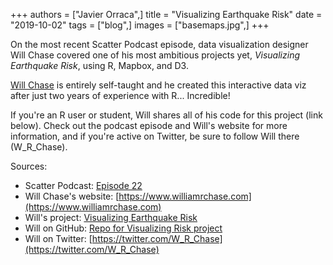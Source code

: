 +++
authors = ["Javier Orraca",]
title = "Visualizing Earthquake Risk"
date = "2019-10-02"
tags = ["blog",]
images = ["basemaps.jpg",]
+++

On the most recent Scatter Podcast episode, data visualization designer Will Chase covered one of his most ambitious projects yet, _Visualizing Earthquake Risk_, using R, Mapbox, and D3.
<!--more-->
[Will Chase](https://www.williamrchase.com) is entirely self-taught and he created this interactive data viz after just two years of experience with R... Incredible!

If you're an R user or student, Will shares all of his code for this project (link below). Check out the podcast episode and Will's website for more information, and if you're active on Twitter, be sure to follow Will there (W_R_Chase).

Sources:

* Scatter Podcast: [Episode 22](https://www.javierorraca.com/scatterpodcast/episode-022/)
* Will Chase's website: [https://www.williamrchase.com](https://www.williamrchase.com)
* Will's project: [Visualizing Earthquake Risk](https://will-r-chase.github.io/eq_bw/)
* Will on GitHub: [Repo for Visualizing Risk project](https://github.com/will-r-chase/vizrisk)
* Will on Twitter: [https://twitter.com/W_R_Chase](https://twitter.com/W_R_Chase)